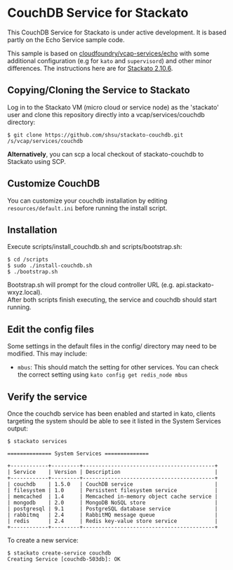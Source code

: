 CouchDB Service for Stackato
=========================

This CouchDB Service for Stackato is under active development. It is based partly on the Echo Service sample code.

This sample is based on [cloudfoundry/vcap-services/echo](https://github.com/cloudfoundry/vcap-services/tree/master/echo)
with some additional configuration (e.g for `kato` and `supervisord`)
and other minor differences. The instructions here are for [Stackato
2.10.6](http://www.activestate.com/stackato/get_stackato).

## Copying/Cloning the Service to Stackato

Log in to the Stackato VM (micro cloud or service node) as the
'stackato' user and clone this repository directly into a
vcap/services/couchdb directory:

    $ git clone https://github.com/shsu/stackato-couchdb.git /s/vcap/services/couchdb

**Alternatively**, you can scp a local checkout of stackato-couchdb to Stackato using SCP.

## Customize CouchDB

You can customize your couchdb installation by editing `resources/default.ini` before running the install script.

## Installation

Execute scripts/install_couchdb.sh and scripts/bootstrap.sh:

    $ cd /scripts
    $ sudo ./install-couchdb.sh
    $ ./bootstrap.sh

Bootstrap.sh will prompt for the cloud controller URL (e.g. api.stackato-wxyz.local).  
After both scripts finish executing, the service and couchdb should start running.

## Edit the config files

Some settings in the default files in the config/ directory may need to be modified. This may include:

* `mbus`: This should match the setting for other services. You can check
  the correct setting using `kato config get redis_node mbus`

## Verify the service

Once the couchdb service has been enabled and started in kato, clients
targeting the system should be able to see it listed in the System
Services output:

    $ stackato services
  
    ============== System Services ==============
   
    +------------+---------+------------------------------------------+
    | Service    | Version | Description                              |
    +------------+---------+------------------------------------------+
    | couchdb    | 1.5.0   | CouchDB service                          |
    | filesystem | 1.0     | Persistent filesystem service            |
    | memcached  | 1.4     | Memcached in-memory object cache service |
    | mongodb    | 2.0     | MongoDB NoSQL store                      |
    | postgresql | 9.1     | PostgreSQL database service              |
    | rabbitmq   | 2.4     | RabbitMQ message queue                   |
    | redis      | 2.4     | Redis key-value store service            |
    +------------+---------+------------------------------------------+
    
To create a new service:

    $ stackato create-service couchdb
    Creating Service [couchdb-503db]: OK
